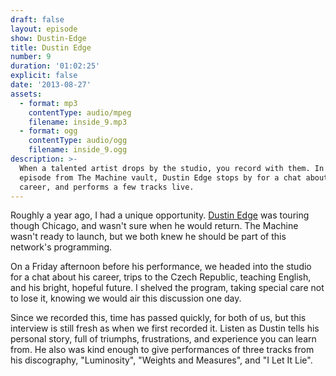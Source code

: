 ```yaml
---
draft: false
layout: episode
show: Dustin-Edge
title: Dustin Edge
number: 9
duration: '01:02:25'
explicit: false
date: '2013-08-27'
assets:
  - format: mp3
    contentType: audio/mpeg
    filename: inside_9.mp3
  - format: ogg
    contentType: audio/ogg
    filename: inside_9.ogg
description: >-
  When a talented artist drops by the studio, you record with them. In this
  episode from The Machine vault, Dustin Edge stops by for a chat about his
  career, and performs a few tracks live.
---
```

Roughly a year ago, I had a unique opportunity. [Dustin Edge](http://dustinedge.com) was touring though Chicago, and wasn't sure when he would return. The Machine wasn't ready to launch, but we both knew he should be part of this network's programming.

On a Friday afternoon before his performance, we headed into the studio for a chat about his career, trips to the Czech Republic, teaching English, and his bright, hopeful future. I shelved the program, taking special care not to lose it, knowing we would air this discussion one day.

Since we recorded this, time has passed quickly, for both of us, but this interview is still fresh as when we first recorded it. Listen as Dustin tells his personal story, full of triumphs, frustrations, and experience you can learn from. He also was kind enough to give performances of three tracks from his discography, "Luminosity", "Weights and Measures", and "I Let It Lie".